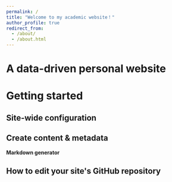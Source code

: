 ```yaml
---
permalink: /
title: "Welcome to my academic website！"
author_profile: true
redirect_from: 
  - /about/
  - /about.html
---
```



A data-driven personal website
======

Getting started
======


Site-wide configuration
------

Create content & metadata
------

**Markdown generator**



How to edit your site's GitHub repository
------


